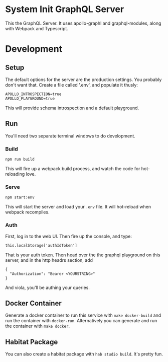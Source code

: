 # System Init GraphQL Server

This the GraphQL Server. It uses apollo-graphl and graphql-modules,
along with Webpack and Typescript.

# Development

## Setup

The default options for the server are the production settings. You probably
don't want that. Create a file called '.env', and populate it thusly:

```
APOLLO_INTROSPECTION=true
APOLLO_PLAYGROUND=true
```

This will provide schema introspection and a default playground.

## Run

You'll need two separate terminal windows to do development.

### Build

```
npm run build
```

This will fire up a webpack build process, and watch the code for hot-reloading
love.

### Serve

```
npm start:env
```

This will start the server and load your `.env` file. It will hot-reload when
webpack recompiles.

### Auth

First, log in to the web UI. Then fire up the console, and type:

```
this.localStorage['authIdToken']
```

That is your auth token. Then head over the the graphql playground on this server,
and in the http headrs section, add

```
{
  "Authorization": "Bearer <YOURSTRING>"
}
```

And viola, you'll be authing your queries.

## Docker Container
Generate a docker container to run this service with `make docker-build` and run the container with `docker-run`. Alternatively you can generate and run the container with `make docker`. 

## Habitat Package
You can also create a habitat package with `hab studio build`. It's pretty fun.
